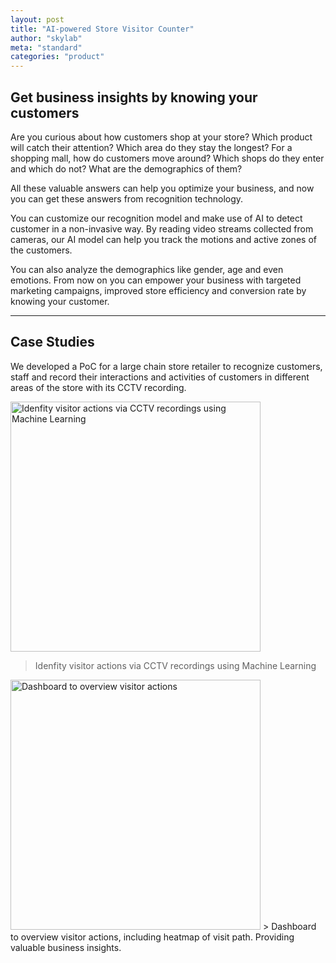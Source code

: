 ```yaml
---
layout: post
title: "AI-powered Store Visitor Counter"
author: "skylab"
meta: "standard"
categories: "product"
---
```


## Get business insights by knowing your customers

Are you curious about how customers shop at your store? Which product will catch their attention? Which area do they stay the longest? For a shopping mall, how do customers move around? Which shops do they enter and which do not? What are the demographics of them?

All these valuable answers can help you optimize your business, and now you can get these answers from recognition technology. 

You can customize our recognition model and make use of AI to detect customer in a non-invasive way. By reading video streams collected from cameras, our AI model can help you track the motions and active zones of the customers. 

You can also analyze the demographics like gender, age and even emotions. From now on you can empower your business with targeted marketing campaigns, improved store efficiency and conversion rate by knowing your customer.

<hr>

## Case Studies

We developed a PoC for a large chain store retailer to recognize customers, staff and record their interactions and activities of customers in different areas of the store with its CCTV recording.


<img src="{{ site.baseurl }}/img/posts/customer-identification.png" alt="Idenfity visitor actions via CCTV recordings using Machine Learning" style="width:400px;max-width: 100%">

> Idenfity visitor actions via CCTV recordings using Machine Learning

<img src="{{ site.baseurl }}/img/posts/store-dashboard.png" alt="Dashboard to overview visitor actions" style="width:400px;max-width: 100%">
> Dashboard to overview visitor actions, including heatmap of visit path. Providing valuable business insights.
